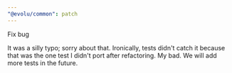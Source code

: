 ```yaml
---
"@evolu/common": patch
---
```


Fix bug

It was a silly typo; sorry about that. Ironically, tests didn't catch it because that was the one test I didn't port after refactoring. My bad. We will add more tests in the future.

